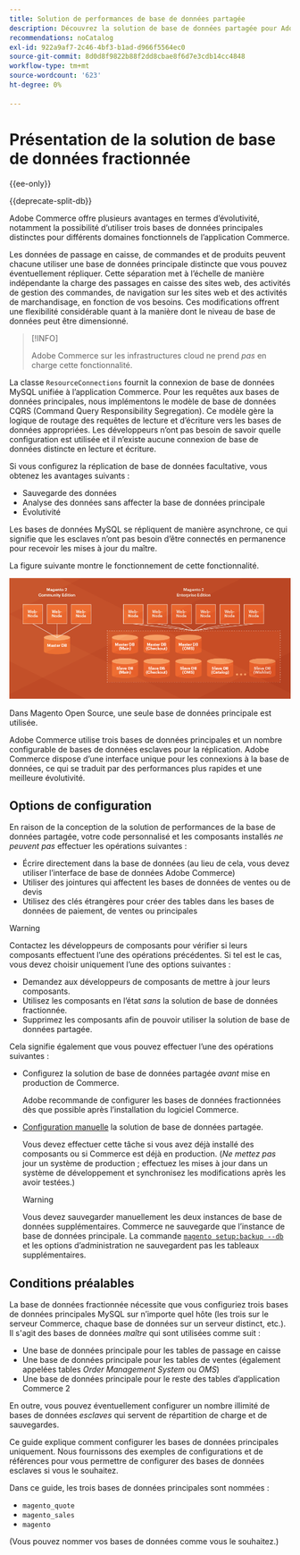 ```yaml
---
title: Solution de performances de base de données partagée
description: Découvrez la solution de base de données partagée pour Adobe Commerce.
recommendations: noCatalog
exl-id: 922a9af7-2c46-4bf3-b1ad-d966f5564ec0
source-git-commit: 8d0d8f9822b88f2dd8cbae8f6d7e3cdb14cc4848
workflow-type: tm+mt
source-wordcount: '623'
ht-degree: 0%

---
```


# Présentation de la solution de base de données fractionnée

{{ee-only}}

{{deprecate-split-db}}

Adobe Commerce offre plusieurs avantages en termes d’évolutivité, notamment la possibilité d’utiliser trois bases de données principales distinctes pour différents domaines fonctionnels de l’application Commerce.

Les données de passage en caisse, de commandes et de produits peuvent chacune utiliser une base de données principale distincte que vous pouvez éventuellement répliquer. Cette séparation met à l’échelle de manière indépendante la charge des passages en caisse des sites web, des activités de gestion des commandes, de navigation sur les sites web et des activités de marchandisage, en fonction de vos besoins. Ces modifications offrent une flexibilité considérable quant à la manière dont le niveau de base de données peut être dimensionné.

>[!INFO]
>
>Adobe Commerce sur les infrastructures cloud ne prend _pas_ en charge cette fonctionnalité.

La classe `ResourceConnections` fournit la connexion de base de données MySQL unifiée à l’application Commerce. Pour les requêtes aux bases de données principales, nous implémentons le modèle de base de données CQRS (Command Query Responsibility Segregation). Ce modèle gère la logique de routage des requêtes de lecture et d’écriture vers les bases de données appropriées. Les développeurs n’ont pas besoin de savoir quelle configuration est utilisée et il n’existe aucune connexion de base de données distincte en lecture et écriture.

Si vous configurez la réplication de base de données facultative, vous obtenez les avantages suivants :

- Sauvegarde des données
- Analyse des données sans affecter la base de données principale
- Évolutivité

Les bases de données MySQL se répliquent de manière asynchrone, ce qui signifie que les esclaves n’ont pas besoin d’être connectés en permanence pour recevoir les mises à jour du maître.

La figure suivante montre le fonctionnement de cette fonctionnalité.

![Adobe Commerce utilise différentes bases de données pour stocker les tables](../../assets/configuration/split-db-diagram-ee.png)

Dans Magento Open Source, une seule base de données principale est utilisée.

Adobe Commerce utilise trois bases de données principales et un nombre configurable de bases de données esclaves pour la réplication. Adobe Commerce dispose d’une interface unique pour les connexions à la base de données, ce qui se traduit par des performances plus rapides et une meilleure évolutivité.

## Options de configuration

En raison de la conception de la solution de performances de la base de données partagée, votre code personnalisé et les composants installés _ne peuvent pas_ effectuer les opérations suivantes :

- Écrire directement dans la base de données (au lieu de cela, vous devez utiliser l’interface de base de données Adobe Commerce)
- Utiliser des jointures qui affectent les bases de données de ventes ou de devis
- Utilisez des clés étrangères pour créer des tables dans les bases de données de paiement, de ventes ou principales

>[!WARNING]
>
>Contactez les développeurs de composants pour vérifier si leurs composants effectuent l’une des opérations précédentes. Si tel est le cas, vous devez choisir uniquement l’une des options suivantes :
>
>- Demandez aux développeurs de composants de mettre à jour leurs composants.
>- Utilisez les composants en l’état _sans_ la solution de base de données fractionnée.
>- Supprimez les composants afin de pouvoir utiliser la solution de base de données partagée.

Cela signifie également que vous pouvez effectuer l’une des opérations suivantes :

- Configurez la solution de base de données partagée _avant_ mise en production de Commerce.

  Adobe recommande de configurer les bases de données fractionnées dès que possible après l’installation du logiciel Commerce.

- [Configuration manuelle](multi-master-manual.md) la solution de base de données partagée.

  Vous devez effectuer cette tâche si vous avez déjà installé des composants ou si Commerce est déjà en production. (_Ne mettez pas_ jour un système de production ; effectuez les mises à jour dans un système de développement et synchronisez les modifications après les avoir testées.)

  >[!WARNING]
  >
  >Vous devez sauvegarder manuellement les deux instances de base de données supplémentaires. Commerce ne sauvegarde que l’instance de base de données principale. La commande [`magento setup:backup --db`](../../installation/tutorials/backup.md) et les options d’administration ne sauvegardent pas les tableaux supplémentaires.

## Conditions préalables

La base de données fractionnée nécessite que vous configuriez trois bases de données principales MySQL sur n’importe quel hôte (les trois sur le serveur Commerce, chaque base de données sur un serveur distinct, etc.). Il s&#39;agit des bases de données _maître_ qui sont utilisées comme suit :

- Une base de données principale pour les tables de passage en caisse
- Une base de données principale pour les tables de ventes (également appelées tables _Order Management System_ ou _OMS_)
- Une base de données principale pour le reste des tables d’application Commerce 2

En outre, vous pouvez éventuellement configurer un nombre illimité de bases de données _esclaves_ qui servent de répartition de charge et de sauvegardes.

Ce guide explique comment configurer les bases de données principales uniquement. Nous fournissons des exemples de configurations et de références pour vous permettre de configurer des bases de données esclaves si vous le souhaitez.

Dans ce guide, les trois bases de données principales sont nommées :

- `magento_quote`
- `magento_sales`
- `magento`

(Vous pouvez nommer vos bases de données comme vous le souhaitez.)
